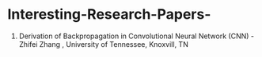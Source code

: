 # Interesting-Research-Papers-
1. Derivation of Backpropagation in Convolutional Neural Network (CNN) - Zhifei Zhang , University of Tennessee, Knoxvill, TN
